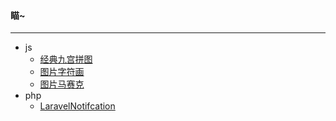 #### 瞄~
---
* js
  + [经典九宫拼图](https://huozi1024.github.io/puzzle.html)   
  + [图片字符画](https://huozi1024.github.io/char.html)   
  + [图片马赛克](https://huozi1024.github.io/pixelate.html)
* php
  + [LaravelNotifcation](https://github.com/huozi1024/laravel-wechat-notification "微信模板消息通知")
